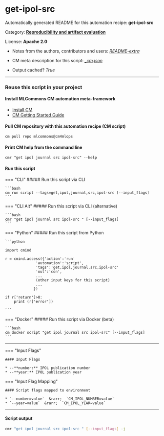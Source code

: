 # get-ipol-src
Automatically generated README for this automation recipe: **get-ipol-src**

Category: **[Reproducibility and artifact evaluation](..)**

License: **Apache 2.0**

* Notes from the authors, contributors and users: [*README-extra*](https://github.com/mlcommons/cm4mlops/tree/main/script/get-ipol-src/README-extra.md)

* CM meta description for this script: *[_cm.json](https://github.com/mlcommons/cm4mlops/tree/main/script/get-ipol-src/_cm.json)*
* Output cached? *True*

---
### Reuse this script in your project

#### Install MLCommons CM automation meta-framework

* [Install CM](https://docs.mlcommons.org/ck/install)
* [CM Getting Started Guide](https://docs.mlcommons.org/ck/getting-started/)

#### Pull CM repository with this automation recipe (CM script)

```cm pull repo mlcommons@cm4mlops```

#### Print CM help from the command line

````cmr "get ipol journal src ipol-src" --help````

#### Run this script

=== "CLI"
    ##### Run this script via CLI

    ```bash
    cm run script --tags=get,ipol,journal,src,ipol-src [--input_flags]
    ```
=== "CLI Alt"
    ##### Run this script via CLI (alternative)


    ```bash
    cmr "get ipol journal src ipol-src " [--input_flags]
    ```

=== "Python"
    ##### Run this script from Python


    ```python

    import cmind

    r = cmind.access({'action':'run'
                  'automation':'script',
                  'tags':'get,ipol,journal,src,ipol-src'
                  'out':'con',
                  ...
                  (other input keys for this script)
                  ...
                 })

    if r['return']>0:
        print (r['error'])

    ```


=== "Docker"
    ##### Run this script via Docker (beta)

    ```bash
    cm docker script "get ipol journal src ipol-src" [--input_flags]
    ```
___

=== "Input Flags"


    #### Input Flags

    * --**number:** IPOL publication number
    * --**year:** IPOL publication year
=== "Input Flag Mapping"


    #### Script flags mapped to environment

    * `--number=value`  &rarr;  `CM_IPOL_NUMBER=value`
    * `--year=value`  &rarr;  `CM_IPOL_YEAR=value`




___
#### Script output
```bash
cmr "get ipol journal src ipol-src " [--input_flags] -j
```